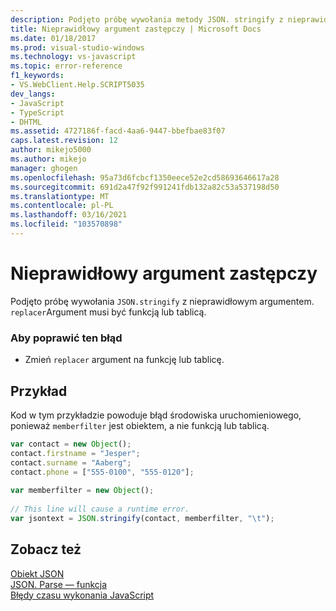 ```yaml
---
description: Podjęto próbę wywołania metody JSON. stringify z nieprawidłowym argumentem.
title: Nieprawidłowy argument zastępczy | Microsoft Docs
ms.date: 01/18/2017
ms.prod: visual-studio-windows
ms.technology: vs-javascript
ms.topic: error-reference
f1_keywords:
- VS.WebClient.Help.SCRIPT5035
dev_langs:
- JavaScript
- TypeScript
- DHTML
ms.assetid: 4727186f-facd-4aa6-9447-bbefbae83f07
caps.latest.revision: 12
author: mikejo5000
ms.author: mikejo
manager: ghogen
ms.openlocfilehash: 95a73d6fcbcf1350eece52e2cd58693646617a28
ms.sourcegitcommit: 691d2a47f92f991241fdb132a82c53a537198d50
ms.translationtype: MT
ms.contentlocale: pl-PL
ms.lasthandoff: 03/16/2021
ms.locfileid: "103570898"
---
```

# <a name="invalid-replacer-argument"></a>Nieprawidłowy argument zastępczy
Podjęto próbę wywołania `JSON.stringify` z nieprawidłowym argumentem. `replacer`Argument musi być funkcją lub tablicą.  
  
### <a name="to-correct-this-error"></a>Aby poprawić ten błąd  
  
- Zmień `replacer` argument na funkcję lub tablicę.  
  
## <a name="example"></a>Przykład  
 Kod w tym przykładzie powoduje błąd środowiska uruchomieniowego, ponieważ `memberfilter` jest obiektem, a nie funkcją lub tablicą.  
  
```JavaScript  
var contact = new Object();  
contact.firstname = "Jesper";  
contact.surname = "Aaberg";  
contact.phone = ["555-0100", "555-0120"];  
  
var memberfilter = new Object();  
  
// This line will cause a runtime error.  
var jsontext = JSON.stringify(contact, memberfilter, "\t");  
```  
  
## <a name="see-also"></a>Zobacz też  
 [Obiekt JSON](https://developer.mozilla.org/docs/Web/JavaScript/Reference/Global_Objects/JSON)   
 [JSON. Parse — funkcja](https://developer.mozilla.org/docs/Web/JavaScript/Reference/Global_Objects/JSON/parse)   
 [Błędy czasu wykonania JavaScript](/microsoft-edge/devtools-guide/console/error-and-status-codes#javascript-run-time-errors)
